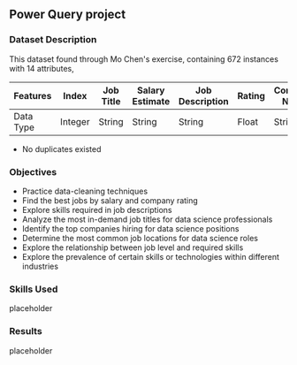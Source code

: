 ## Power Query project

### Dataset Description
This dataset found through Mo Chen's exercise, containing 672 instances with 14 attributes,

Features | Index | Job Title | Salary Estimate | Job Description |	Rating	| Company Name | Location | Headquarters	| Size | Founded | Type of ownership |	Industry	| Sector	Revenue	| Competitors |
| -------- | -------- | ------- | ------- | ------- | ------- | ------- | ------- | ------- | ------- | ------- | ------- | ------- |------- | ------- |
Data Type | Integer  | String | String | String |	Float	| String | String | String	| String | Integer | String |	String	| String | String |

* No duplicates existed

### Objectives
* Practice data-cleaning techniques
* Find the best jobs by salary and company rating
* Explore skills required in job descriptions
* Analyze the most in-demand job titles for data science professionals
* Identify the top companies hiring for data science positions
* Determine the most common job locations for data science roles
* Explore the relationship between job level and required skills
* Explore the prevalence of certain skills or technologies within different industries

### Skills Used
placeholder

### Results
placeholder
